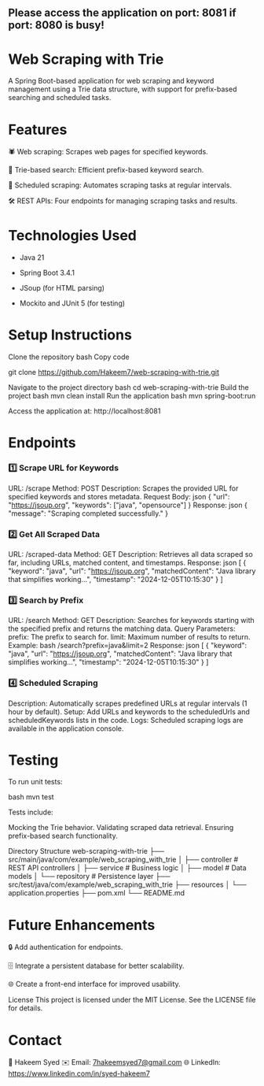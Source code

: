 ## Please access the application on port: 8081 if port: 8080 is busy!

# **Web Scraping with Trie**
A Spring Boot-based application for web scraping and keyword management using a Trie data structure, with support for prefix-based searching and scheduled tasks.

# **Features**
🕷️ Web scraping: Scrapes web pages for specified keywords.

📂 Trie-based search: Efficient prefix-based keyword search.

📅 Scheduled scraping: Automates scraping tasks at regular intervals.

🛠️ REST APIs: Four endpoints for managing scraping tasks and results.
# **Technologies Used**
- Java 21
+ Spring Boot 3.4.1
* JSoup (for HTML parsing)
- Mockito and JUnit 5 (for testing)

# **Setup Instructions**
Clone the repository
bash
Copy code

git clone https://github.com/Hakeem7/web-scraping-with-trie.git

Navigate to the project directory
bash
cd web-scraping-with-trie
Build the project
bash
mvn clean install
Run the application
bash
mvn spring-boot:run

Access the application at: http://localhost:8081

# **Endpoints**
### 1️⃣ **Scrape URL for Keywords**
URL: /scrape
Method: POST
Description: Scrapes the provided URL for specified keywords and stores metadata.
Request Body:
json
{
  "url": "https://jsoup.org",
  "keywords": ["java", "opensource"]
}
Response:
json
{
  "message": "Scraping completed successfully."
}
### 2️⃣ **Get All Scraped Data**
URL: /scraped-data
Method: GET
Description: Retrieves all data scraped so far, including URLs, matched content, and timestamps.
Response:
json
[
  {
    "keyword": "java",
    "url": "https://jsoup.org",
    "matchedContent": "Java library that simplifies working...",
    "timestamp": "2024-12-05T10:15:30"
  }
]
### 3️⃣ **Search by Prefix**
URL: /search
Method: GET
Description: Searches for keywords starting with the specified prefix and returns the matching data.
Query Parameters:
prefix: The prefix to search for.
limit: Maximum number of results to return.
Example:
bash
/search?prefix=java&limit=2
Response:
json
[
  {
    "keyword": "java",
    "url": "https://jsoup.org",
    "matchedContent": "Java library that simplifies working...",
    "timestamp": "2024-12-05T10:15:30"
  }
]
### 4️⃣ **Scheduled Scraping**
Description: Automatically scrapes predefined URLs at regular intervals (1 hour by default).
Setup: Add URLs and keywords to the scheduledUrls and scheduledKeywords lists in the code.
Logs: Scheduled scraping logs are available in the application console.

# **Testing**
To run unit tests:

bash
mvn test

Tests include:

Mocking the Trie behavior.
Validating scraped data retrieval.
Ensuring prefix-based search functionality.

Directory Structure
web-scraping-with-trie
├── src/main/java/com/example/web_scraping_with_trie
│   ├── controller        # REST API controllers
│   ├── service           # Business logic
│   ├── model             # Data models
│   └── repository        # Persistence layer
├── src/test/java/com/example/web_scraping_with_trie
├── resources
│   └── application.properties
├── pom.xml
└── README.md

# **Future Enhancements**
🔒 Add authentication for endpoints.

🗄️ Integrate a persistent database for better scalability.

🌐 Create a front-end interface for improved usability.

License
This project is licensed under the MIT License.
See the LICENSE file for details.

# **Contact**
📧 Hakeem Syed
✉️ Email: 7hakeemsyed7@gmail.com
🌐 LinkedIn: https://www.linkedin.com/in/syed-hakeem7
